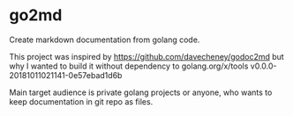 # go2md
Create markdown documentation from golang code.

This project was inspired by https://github.com/davecheney/godoc2md but why I wanted to build it without dependency to golang.org/x/tools v0.0.0-20181011021141-0e57ebad1d6b

Main target audience is private golang projects or anyone, who wants to keep documentation in git repo as files.

